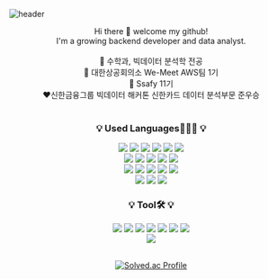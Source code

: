 ![header](https://capsule-render.vercel.app/api?type=waving&color=ffb1be&height=200&section=header&text=eugene's%20github&fontSize=90&fontColor=ffffff)
<div align=center> 
Hi there 👋 welcome my github! <br>
I'm a growing backend developer and data analyst.<br>

<br>
🌟 수학과, 빅데이터 분석학 전공
<br>
🌱 대한상공회의소 We-Meet AWS팀 1기 
<br>
💚 Ssafy 11기 
<br>
❤️신한금융그룹 빅데이터 해커톤 신한카드 데이터 분석부문 준우승
<br>
<br>

<h3 align="center">💡 Used Languages👩🏻‍💻  💡</h3>
<div align=center> 
<img src="https://img.shields.io/badge/python-3776AB?style=for-the-badge&logo=python&logoColor=white"> 
<img src="https://img.shields.io/badge/R-276DC3?style=for-the-badge&logo=R&logoColor=white">
<img src="https://img.shields.io/badge/Tableau-E97627?style=for-the-badge&logo=Tableau&logoColor=white">
<img src="https://img.shields.io/badge/Figma-F24E1E?style=for-the-badge&logo=Figma&logoColor=white">
<img src="https://img.shields.io/badge/Linux-FCC624?style=for-the-badge&logo=Linux&logoColor=white">
<img src="https://img.shields.io/badge/Jupyter-F37626?style=for-the-badge&logo=Jupyter&logoColor=white">
<br>
<img src="https://img.shields.io/badge/amazonaws-232F3E?style=for-the-badge&logo=amazonaws&logoColor=white">
<img src="https://img.shields.io/badge/ubuntu-E95420?style=for-the-badge&logo=ubuntu&logoColor=white">
<img src="https://img.shields.io/badge/JavaScript-F7DF1E?style=for-the-badge&logo=javascript&logoColor=white">
<img src="https://img.shields.io/badge/spring-6DB33F?style=for-the-badge&logo=spring&logoColor=white">
<img src="https://img.shields.io/badge/MySQL-4479A1?style=for-the-badge&logo=MySQL&logoColor=white">
<br>
<img src="https://img.shields.io/badge/Google Analytics-E37400?style=for-the-badge&logo=Google Analytics&logoColor=white">  
<img src="https://img.shields.io/badge/vue-4FC08D?style=for-the-badge&logo=vuedotjs&logoColor=white">  	
<img src="https://img.shields.io/badge/VMware-607078?style=for-the-badge&logo=VMware&logoColor=white">  
<img src="https://img.shields.io/badge/pandas-150458?style=for-the-badge&logo=pandas&logoColor=white">  
<img src="https://img.shields.io/badge/openai-412991?style=for-the-badge&logo=openai&logoColor=white">
<br>
<img src="https://img.shields.io/badge/ElasticSearch-005571?style=for-the-badge&logo=elasticsearch&logoColor=white">  
<img src="https://img.shields.io/badge/amazon EC2-FF9900?style=for-the-badge&logo=amazonec2&logoColor=white">  
<img src="https://img.shields.io/badge/docker-%230db7ed.svg?style=for-the-badge&logo=docker&logoColor=white">  
<h3 align="center">💡 Tool🛠  💡</h3>
<img src="https://img.shields.io/badge/GitHub-181717?style=flat-square&logo=GitHub&logoColor=white" />
<img src="https://img.shields.io/badge/Notion-000000?style=flat-square&logo=Notion&logoColor=white" />
<img src="https://img.shields.io/badge/Slack-4A154B?style=flat-square&logo=Slack&logoColor=white" />
<img src="https://img.shields.io/badge/Figma-F24E1E?style=flat-square&logo=Figma&logoColor=white" />
<img src="https://img.shields.io/badge/Eclipse%20IDE-2C2255?style=flat-square&logo=EclipseIDE&logoColor=white" />
<img src="https://img.shields.io/badge/Visual%20Studio%20Code-007ACC?style=flat-square&logo=VisualStudioCode&logoColor=white" />
<img src="https://img.shields.io/badge/gitlab-FC6D26?style=flat-square&logo=gitlab&logoColor=white" />

<br>
<img src="https://github-readme-stats.vercel.app/api/top-langs/?username=eug2n2&layout=compact"><br><br>
  
[![Solved.ac
Profile](http://mazassumnida.wtf/api/v2/generate_badge?boj=dbwls5775)](https://solved.ac/dbwls5775)


<!--
<h3 align="center">💡 My Git Stats 💡</h3>

![Anurag's GitHub stats](https://github-readme-stats.vercel.app/api?username=eug2n2&show_icons=true&theme=radical)
-->
